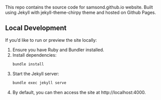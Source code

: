 This repo contains the source code for samsond.github.io website. Built using Jekyll with jekyll-theme-chirpy theme and hosted on Github Pages.

## Local Development

If you’d like to run or preview the site locally:

1. Ensure you have Ruby and Bundler installed.
2. Install dependencies:
    ```bash
    bundle install
    ```
3. Start the Jekyll server:
    ```bash
    bundle exec jekyll serve
    ```
4. By default, you can then access the site at http://localhost:4000.

